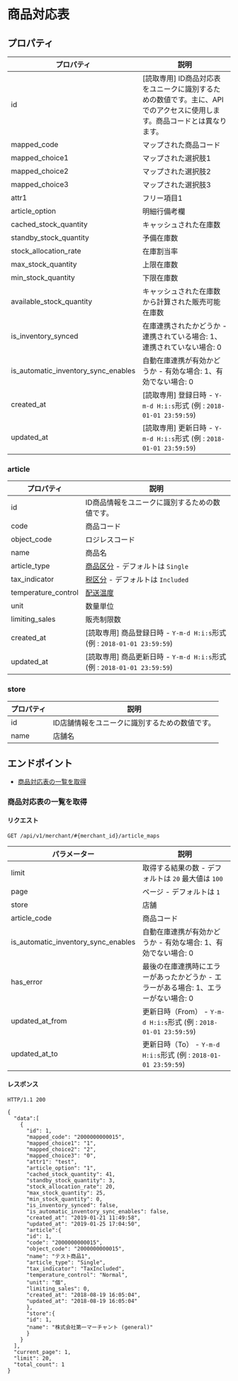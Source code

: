 

商品対応表
=====


プロパティ
-----




| プロパティ | 説明 |
| --- | --- |
| id | [読取専用] ID商品対応表をユニークに識別するための数値です。主に、APIでのアクセスに使用します。商品コードとは異なります。 |
| mapped\_code | マップされた商品コード |
| mapped\_choice1 | マップされた選択肢1 |
| mapped\_choice2 | マップされた選択肢2 |
| mapped\_choice3 | マップされた選択肢3 |
| attr1 | フリー項目1 |
| article\_option | 明細行備考欄 |
| cached\_stock\_quantity | キャッシュされた在庫数 |
| standby\_stock\_quantity | 予備在庫数 |
| stock\_allocation\_rate | 在庫割当率 |
| max\_stock\_quantity | 上限在庫数 |
| min\_stock\_quantity | 下限在庫数 |
| available\_stock\_quantity | キャッシュされた在庫数から計算された販売可能在庫数 |
| is\_inventory\_synced | 在庫連携されたかどうか - 連携されている場合: 1、連携されていない場合: 0 |
| is\_automatic\_inventory\_sync\_enables | 自動在庫連携が有効かどうか - 有効な場合: 1、有効でない場合: 0 |
| created\_at | [読取専用] 登録日時 - `Y-m-d H:i:s`形式 (例 : `2018-01-01 23:59:59`) |
| updated\_at | [読取専用] 更新日時 - `Y-m-d H:i:s`形式 (例 : `2018-01-01 23:59:59`) |


### article




| プロパティ | 説明 |
| --- | --- |
| id | ID商品情報をユニークに識別するための数値です。 |
| code | 商品コード |
| object\_code | ロジレスコード |
| name | 商品名 |
| article\_type | [商品区分](type/.mdarticle_type) - デフォルトは `Single` |
| tax\_indicator | [税区分](type/.mdtax_indicator) - デフォルトは `Included` |
| temperature\_control | [配送温度](type/.mdtemperature_control) |
| unit | 数量単位 |
| limiting\_sales | 販売制限数 |
| created\_at | [読取専用] 商品登録日時 - `Y-m-d H:i:s`形式 (例 : `2018-01-01 23:59:59`) |
| updated\_at | [読取専用] 商品更新日時 - `Y-m-d H:i:s`形式 (例 : `2018-01-01 23:59:59`) |


### store




| プロパティ | 説明 |
| --- | --- |
| id | ID店舗情報をユニークに識別するための数値です。 |
| name | 店舗名 |


エンドポイント
-------


* [商品対応表の一覧を取得](#get_list)


### 商品対応表の一覧を取得


#### リクエスト


`GET /api/v1/merchant/#{merchant_id}/article_maps`




| パラメーター | 説明 |
| --- | --- |
| limit | 取得する結果の数 - デフォルトは `20` 最大値は `100` |
| page | ページ - デフォルトは `1` |
| store | 店舗 |
| article\_code | 商品コード |
| is\_automatic\_inventory\_sync\_enables | 自動在庫連携が有効かどうか - 有効な場合: 1、有効でない場合: 0 |
| has\_error | 最後の在庫連携時にエラーがあったかどうか - エラーがある場合: 1、エラーがない場合: 0 |
| updated\_at\_from | 更新日時（From） - `Y-m-d H:i:s`形式 (例 : `2018-01-01 23:59:59`) |
| updated\_at\_to | 更新日時（To） - `Y-m-d H:i:s`形式 (例 : `2018-01-01 23:59:59`) |


#### レスポンス


`HTTP/1.1 200`



```
{
  "data":[
    { 
      "id": 1,
      "mapped_code": "2000000000015",
      "mapped_choice1": "1",
      "mapped_choice2": "2",
      "mapped_choice3": "0",
      "attr1": "test",
      "article_option": "1",
      "cached_stock_quantity": 41,
      "standby_stock_quantity": 3,
      "stock_allocation_rate": 20,
      "max_stock_quantity": 25,
      "min_stock_quantity": 0,
      "is_inventory_synced": false,
      "is_automatic_inventory_sync_enables": false,
      "created_at": "2019-01-21 11:49:58",
      "updated_at": "2019-01-25 17:04:50",
      "article":{
      "id": 1,
      "code": "2000000000015",
      "object_code": "2000000000015",
      "name": "テスト商品1",
      "article_type": "Single",
      "tax_indicator": "TaxIncluded",
      "temperature_control": "Normal",
      "unit": "個",
      "limiting_sales": 0,
      "created_at": "2018-08-19 16:05:04",
      "updated_at": "2018-08-19 16:05:04"
      },
      "store":{
      "id": 1,
      "name": "株式会社第一マーチャント (general)"
      }
    }
  ],
  "current_page": 1,
  "limit": 20,
  "total_count": 1
}

```


